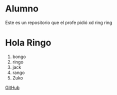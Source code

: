 # Alumno
Este es un repositorio que el profe pidió xd ring ring
# Hola Ringo
1. bongo
2. ringo
3. jack
4. rango
5. Zuko

[GitHub](http://github.com)
